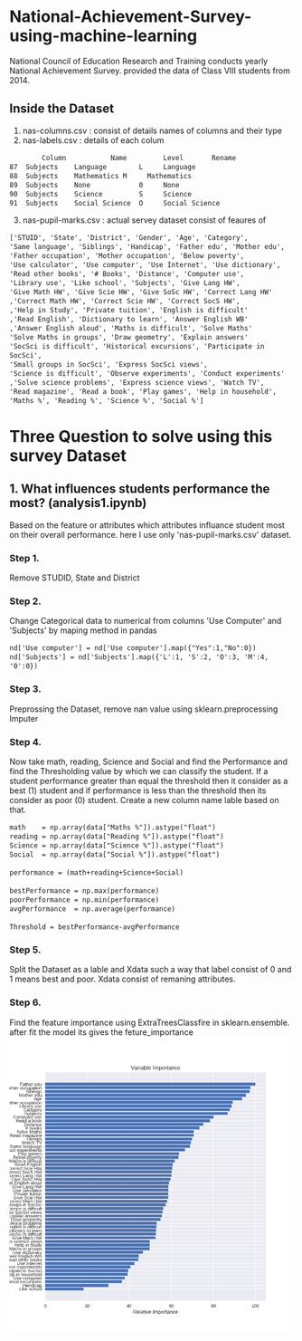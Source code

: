 # National-Achievement-Survey-using-machine-learning
National Council of Education Research and Training conducts yearly National Achievement Survey. provided the data of Class VIII students from 2014.

## Inside the Dataset
1. nas-columns.csv : consist of details names of columns and their type
2. nas-labels.csv : details of each colum

```
        Column	         Name	      Level       Rename
87	Subjects	Language        L	  Language
88	Subjects	Mathematics	M	  Mathematics
89	Subjects	None	        0	  None
90	Subjects	Science	        S	  Science
91	Subjects	Social Science  O	  Social Science

```
3. nas-pupil-marks.csv : actual servey dataset consist of feaures of 

```
['STUID', 'State', 'District', 'Gender', 'Age', 'Category',
'Same language', 'Siblings', 'Handicap', 'Father edu', 'Mother edu',
'Father occupation', 'Mother occupation', 'Below poverty',
'Use calculator', 'Use computer', 'Use Internet', 'Use dictionary',
'Read other books', '# Books', 'Distance', 'Computer use',
'Library use', 'Like school', 'Subjects', 'Give Lang HW',
'Give Math HW', 'Give Scie HW', 'Give SoSc HW', 'Correct Lang HW'
,'Correct Math HW', 'Correct Scie HW', 'Correct SocS HW',
,'Help in Study', 'Private tuition', 'English is difficult'
,'Read English', 'Dictionary to learn', 'Answer English WB'
,'Answer English aloud', 'Maths is difficult', 'Solve Maths'   
'Solve Maths in groups', 'Draw geometry', 'Explain answers'
'SocSci is difficult', 'Historical excursions', 'Participate in SocSci',
'Small groups in SocSci', 'Express SocSci views',
'Science is difficult', 'Observe experiments', 'Conduct experiments'
,'Solve science problems', 'Express science views', 'Watch TV',
'Read magazine', 'Read a book', 'Play games', 'Help in household',
'Maths %', 'Reading %', 'Science %', 'Social %']
```

# Three Question to solve using this survey Dataset
## 1. What influences students performance the most? (analysis1.ipynb)
Based on the feature or attributes which attributes influance student most on their overall performance. here I use only 'nas-pupil-marks.csv' dataset.
### Step 1.
Remove STUDID, State and District 
### Step 2.
Change Categorical data to numerical from columns 'Use Computer' and 'Subjects' by maping method in pandas
```
nd['Use computer'] = nd['Use computer'].map({"Yes":1,"No":0})
nd['Subjects'] = nd['Subjects'].map({'L':1, 'S':2, 'O':3, 'M':4, '0':0})
```
### Step 3.
Preprossing the Dataset, remove nan value using sklearn.preprocessing Imputer
### Step 4.
Now take math, reading, Science and Social and find the Performance and find the Thresholding value by which we can classify the student.
If a student performance greater than equal the threshold then it consider as a best (1) student and if performance is less than the threshold then its consider as poor (0) student. Create a new column name lable based on that.

```
math    = np.array(data["Maths %"]).astype("float")
reading = np.array(data["Reading %"]).astype("float")
Science = np.array(data["Science %"]).astype("float")
Social  = np.array(data["Social %"]).astype("float")

performance = (math+reading+Science+Social)

bestPerformance = np.max(performance)
poorPerformance = np.min(performance)
avgPerformance  = np.average(performance)

Threshold = bestPerformance-avgPerformance

```
### Step 5.
Split the Dataset as a lable and Xdata such a way that label consist of 0 and 1 means best and poor. 
Xdata consist of remaning attributes.

### Step 6.
Find the feature importance using ExtraTreesClassfire in sklearn.ensemble.
after fit the model its gives the feture_importance
![Alt text](influence.png?raw=true "Segmented Image") 












